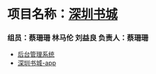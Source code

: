 # 项目名称：**[深圳书城](https://www.szbookmall.com/)**


### 组员：蔡珊珊 林马伦 刘益良 负责人：蔡珊珊

- [后台管理系统](http://www.ihuanu.cn/szbook)
- [深圳书城-app](http://www.ihuanu.cn/szbookapp)